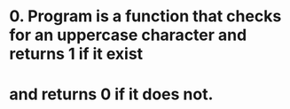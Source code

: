 # 0. Program is a function that checks for an uppercase character and returns 1 if it exist
#    and returns 0 if it does not.
